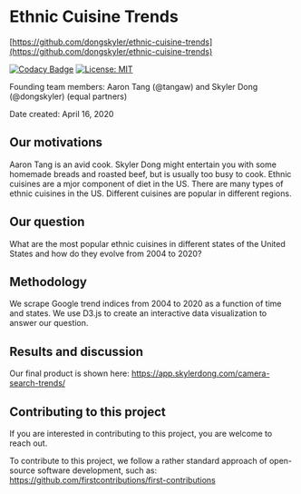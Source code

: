 # Ethnic Cuisine Trends

[https://github.com/dongskyler/ethnic-cuisine-trends](https://github.com/dongskyler/ethnic-cuisine-trends)

[![Codacy Badge](https://api.codacy.com/project/badge/Grade/343e1c85bb9442768fe6be41e42cb8a6)](https://www.codacy.com/manual/dongskyler/ethnic-cuisine-trends?utm_source=github.com&amp;utm_medium=referral&amp;utm_content=dongskyler/ethnic-cuisine-trends&amp;utm_campaign=Badge_Grade)
[![License: MIT](https://img.shields.io/badge/License-MIT-yellow.svg)](https://opensource.org/licenses/MIT)

Founding team members:
Aaron Tang (@tangaw) and Skyler Dong (@dongskyler) (equal partners)

Date created: April 16, 2020

## Our motivations
Aaron Tang is an avid cook. Skyler Dong might entertain you with
some homemade breads and roasted beef, but is usually too busy to cook.
Ethnic cuisines are a mjor component of diet in the US. There are many
types of ethnic cuisines in the US. Different cuisines are popular in
different regions.

## Our question
What are the most popular ethnic cuisines in different states of the
United States and how do they evolve from 2004 to 2020?

## Methodology
We scrape Google trend indices from 2004 to 2020 as a function of
time and states. We use D3.js to create an interactive data visualization
to answer our question.

## Results and discussion
Our final product is shown here:
https://app.skylerdong.com/camera-search-trends/

## Contributing to this project
If you are interested in contributing to this project, you are welcome
to reach out.

To contribute to this project, we follow a rather standard approach of
open-source software development, such as:
https://github.com/firstcontributions/first-contributions
